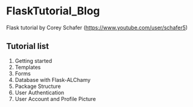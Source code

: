 # FlaskTutorial_Blog
Flask tutorial by Corey Schafer (https://www.youtube.com/user/schafer5)

## Tutorial list
1. Getting started
2. Templates
3. Forms
4. Database with Flask-ALChamy
5. Package Structure
6. User Authentication
7. User Account and Profile Picture

